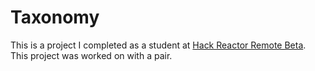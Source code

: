 # Taxonomy

This is a project I completed as a student at [Hack Reactor Remote Beta](http://www.hackreactor.com/remote-beta). This project was worked on with a pair.
